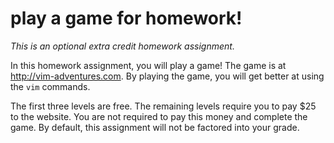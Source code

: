 # play a game for homework!

*This is an optional extra credit homework assignment.*

In this homework assignment, you will play a game!  The game is at http://vim-adventures.com.  By playing the game, you will get better at using the `vim` commands.

The first three levels are free.  The remaining levels require you to pay $25 to the website.  You are not required to pay this money and complete the game.  By default, this assignment will not be factored into your grade.
